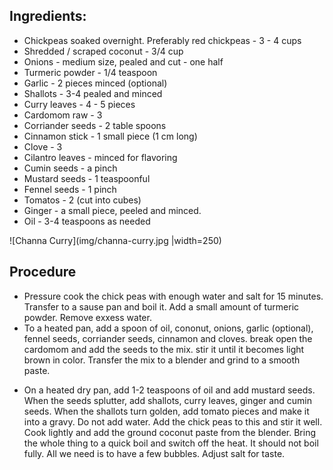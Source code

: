 
## Ingredients:

 * Chickpeas soaked overnight. Preferably red chickpeas - 3 - 4 cups
 * Shredded / scraped coconut - 3/4 cup
 * Onions - medium size, pealed and cut - one half
 * Turmeric powder - 1/4 teaspoon
 * Garlic - 2 pieces minced (optional)
 * Shallots - 3-4 pealed and minced
 * Curry leaves - 4 - 5 pieces
 * Cardomom raw - 3
 * Corriander seeds - 2 table spoons
 * Cinnamon stick - 1 small piece (1 cm long)
 * Clove - 3
 * Cilantro leaves - minced for flavoring
 * Cumin seeds - a pinch
 * Mustard seeds - 1 teaspoonful
 * Fennel seeds - 1 pinch
 * Tomatos - 2 (cut into cubes)
 * Ginger - a small piece, peeled and minced.
 * Oil - 3-4 teaspoons as needed

![Channa Curry](img/channa-curry.jpg |width=250)

## Procedure

 * Pressure cook the chick peas with enough water and salt for 15 minutes. Transfer to a sause pan and boil it. Add a small amount of turmeric powder. Remove exxess water. 
 * To a heated pan, add a spoon of oil, cononut, onions, garlic (optional), fennel seeds, corriander seeds, cinnamon and cloves. break open the cardomom and add the seeds to the mix. stir it until it becomes light brown in color. Transfer the mix to a blender and grind to a smooth paste.
- On a heated dry pan, add 1-2 teaspoons of oil and add mustard seeds. When the seeds splutter, add shallots, curry leaves, ginger and cumin seeds. When the shallots turn golden, add tomato pieces and make it into a gravy. Do not add water. Add the chick peas to this and stir it well. Cook lightly and add the ground coconut paste from the blender. Bring the whole thing to a quick boil and switch off the heat. It should not boil fully. All we need is to have a few bubbles. Adjust salt for taste.

